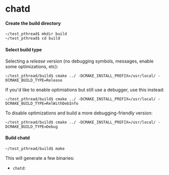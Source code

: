 chatd
===============

#### Create the build directory

    ~/test_pthread$ mkdir build
    ~/test_pthread$ cd build

#### Select build type

Selecting a *release* version (no debugging symbols, messages, enable some
optimizations, etc):

    ~/test_pthread/build$ cmake ../ -DCMAKE_INSTALL_PREFIX=/usr/local/ -DCMAKE_BUILD_TYPE=Release

If you'd like to enable optimiations but still use a debugger, use this instead:

    ~/test_pthread/build$ cmake ../ -DCMAKE_INSTALL_PREFIX=/usr/local/ -DCMAKE_BUILD_TYPE=RelWithDebInfo

To disable optimizations and build a more debugging-friendly version:

    ~/test_pthread/build$ cmake ../ -DCMAKE_INSTALL_PREFIX=/usr/local/ -DCMAKE_BUILD_TYPE=Debug

#### Build chatd

    ~/test_pthread/build$ make

This will generate a few binaries:

 - `chatd`:

